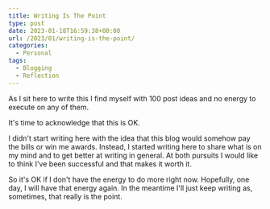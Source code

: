 ```yaml
---
title: Writing Is The Point
type: post
date: 2023-01-18T16:59:38+00:00
url: /2023/01/writing-is-the-point/
categories:
  - Personal
tags:
  - Blogging
  - Reflection
---
```


As I sit here to write this I find myself with 100 post ideas and no energy to execute on any of them.

It's time to acknowledge that this is OK.

I didn't start writing here with the idea that this blog would somehow pay the bills or win me awards. Instead, I started writing here to share what is on my mind and to get better at writing in general. At both pursuits I would like to think I've been successful and that makes it worth it.

So it's OK if I don't have the energy to do more right now. Hopefully, one day, I will have that energy again. In the meantime I'll just keep writing as, sometimes, that really is the point.